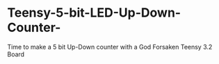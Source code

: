 # Teensy-5-bit-LED-Up-Down-Counter-
Time to make a 5 bit Up-Down counter with a God Forsaken Teensy 3.2 Board

